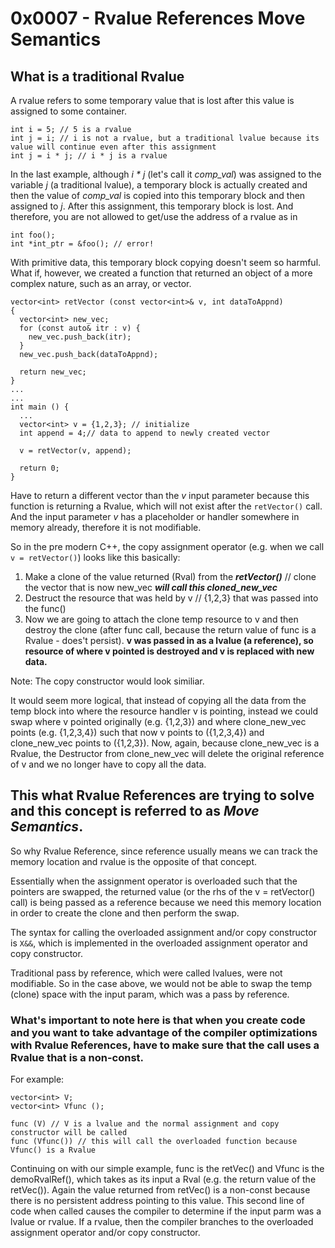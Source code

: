 # 0x0007 - Rvalue References Move Semantics

## What is a traditional Rvalue
A rvalue refers to some temporary value that is lost after this value is assigned to some container. 

```
int i = 5; // 5 is a rvalue
int j = i; // i is not a rvalue, but a traditional lvalue because its value will continue even after this assignment
int j = i * j; // i * j is a rvalue
```

In the last example, although *i * j* (let's call it _comp_val_) was assigned to the variable *j* (a traditional lvalue), a temporary block is actually created and then the value of _comp_val_ is copied into this temporary block and then assigned to *j*.  After this assignment, this temporary block is lost.  And therefore, you are not allowed to get/use the address of a rvalue as in  
  ```
  int foo();
  int *int_ptr = &foo(); // error!
  ```

With primitive data, this temporary block copying doesn't seem so harmful.  What if, however, we created a function that returned an object of a more complex nature, such as an array, or vector.

```
vector<int> retVector (const vector<int>& v, int dataToAppnd)
{
  vector<int> new_vec;
  for (const auto& itr : v) {
    new_vec.push_back(itr);
  }
  new_vec.push_back(dataToAppnd);
  
  return new_vec;
}
...
...
int main () {
  ...
  vector<int> v = {1,2,3}; // initialize
  int append = 4;// data to append to newly created vector
  
  v = retVector(v, append);
  
  return 0;
}
```

Have to return a different vector than the _v_ input parameter because this function is returning a Rvalue, which will not exist after the ``` retVector() ``` call.  And the input parameter _v_ has a placeholder or handler somewhere in memory already, therefore it is not modifiable.

So in the pre modern C++, the copy assignment operator (e.g. when we call ``` v = retVector() ```) looks like this basically:
  1. Make a clone of the value returned (Rval) from the ***retVector()*** // clone the vector that is now new_vec 
      ***_will call this cloned_new_vec_***  
  2. Destruct the resource that was held by v // {1,2,3} that was passed into the func() 
  3. Now we are going to attach the clone temp resource to v and then destroy the clone (after func call, because the return value of         func is a Rvalue - does't persist).
      __v was passed in as a lvalue (a reference), so resource of where v pointed is destroyed and v is replaced with new data.__
      
Note: The copy constructor would look similiar.

It would seem more logical, that instead of copying all the data from the temp block into where the resource handler v is pointing, instead we could swap where v pointed originally (e.g. {1,2,3}) and where clone_new_vec points (e.g. {1,2,3,4}) such that now v points to ({1,2,3,4}) and clone_new_vec points to ({1,2,3}).  Now, again, because clone_new_vec is a Rvalue, the Destructor from clone_new_vec will delete the original reference of v and we no longer have to copy all the data.

## This what Rvalue References are trying to solve and this concept is referred to as ***Move Semantics***.
So why Rvalue Reference, since reference usually means we can track the memory location and rvalue is the opposite of that concept.

Essentially when the assignment operator is overloaded such that the pointers are swapped, the returned value (or the rhs of the
v = retVector() call) is being passed as a reference because we need this memory location in order to create the clone and then perform the swap.
  
The syntax for calling the overloaded assignment and/or copy constructor is ```X&&```, which is implemented in the overloaded assignment operator and copy constructor.
  
Traditional pass by reference, which were called lvalues, were not modifiable.  So in the case above, we would not be able to swap the temp (clone) space with the input param, which was a pass by reference.

### What's important to note here is that when you create code and you want to take advantage of the compiler optimizations with Rvalue References, have to make sure that the call uses a Rvalue that is a non-const.

For example:
```
vector<int> V;
vector<int> Vfunc ();

func (V) // V is a lvalue and the normal assignment and copy constructor will be called
func (Vfunc()) // this will call the overloaded function because Vfunc() is a Rvalue
```
Continuing on with our simple example, func is the retVec() and Vfunc is the demoRvalRef(), which takes as its input a Rval (e.g. the return value of the retVec()).  Again the value returned from retVec() is a non-const because there is no persistent address pointing to this value.  This second line of code when called causes the compiler to determine if the input parm was a lvalue or rvalue.  If a rvalue, then the compiler branches to the overloaded assignment operator and/or copy constructor.
